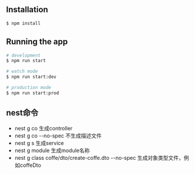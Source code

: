 
## Installation

```bash
$ npm install
```

## Running the app

```bash
# development
$ npm run start

# watch mode
$ npm run start:dev

# production mode
$ npm run start:prod
```

## nest命令
- nest g co 生成controller
- nest g co --no-spec 不生成描述文件
- nest g s 生成service
- nest g module <module name> 生成module名称
- nest g class coffe/dto/create-coffe.dto --no-spec 生成对象类型文件，例如coffeDto
